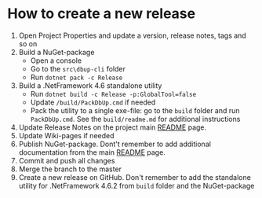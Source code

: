 ﻿# How to create a new release

1. Open Project Properties and update a version, release notes, tags and so on
1. Build a NuGet-package
    * Open a console
    * Go to the `src\dbup-cli` folder
    * Run `dotnet pack -c Release`
1. Build a .NetFramework 4.6 standalone utility
   * Run `dotnet build -c Release -p:GlobalTool=false`
   * Update `/build/PackDbUp.cmd` if needed
   * Pack the utility to a single exe-file: go to the `build` folder and run `PackDbUp.cmd`. See the `build/readme.md` for additional instructions
1. Update Release Notes on the project main [README](https://github.com/drwatson1/dbup-cli/blob/master/README.md) page.
1. Update Wiki-pages if needed
1. Publish NuGet-package. Dont't remember to add additional documentation from the main [README](https://github.com/drwatson1/dbup-cli/blob/master/README.md) page.
1. Commit and push all changes
1. Merge the branch to the  master
1. Create a new release on GitHub. Don't remember to add the standalone utility for .NetFramework 4.6.2 from `build` folder and the NuGet-package
